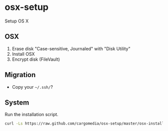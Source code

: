osx-setup
=========

Setup OS X

## OSX
1. Erase disk "Case-sensitive, Journaled" with "Disk Utility"
2. Install OSX
3. Encrypt disk (FileVault)

## Migration
- Copy your `~/.ssh/`?

## System
Run the installation script.
```bash
curl -Ls https://raw.github.com/cargomedia/osx-setup/master/osx-install.sh | bash
```
